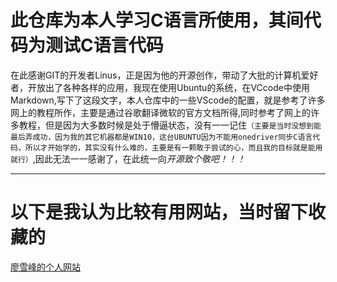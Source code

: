 # **此仓库为本人学习C语言所使用，其间代码为测试C语言代码**

在此感谢GIT的开发者Linus，正是因为他的开源创作，带动了大批的计算机爱好者，开放出了各种各样的应用，我现在使用Ubuntu的系统，在VCcode中使用Markdown,写下了这段文字，本人仓库中的一些VScode的配置，就是参考了许多网上的教程所作，主要是通过谷歌翻译微软的官方文档所得,同时参考了网上的许多教程，但是因为大多数时候是处于懵逼状态，没有一一记住`（主要是当时没想到能最后弄成功，因为我的其它机器都是WIN10，这台UBUNTU因为不能用onedriver同步C语言代码，所以才开始学的，其实没有什么难的，主要是有一颗敢于尝试的心，而且我的目标就是能用就行）`,因此无法一一感谢了，在此统一向*开源致个敬吧！！！*


***********************************************************
# 以下是我认为比较有用网站，当时留下收藏的
[廖雪峰的个人网站][1]

[1]:http://www.liaoxuefeng.com/wiki/0013739516305929606dd18361248578c67b8067c8c017b000